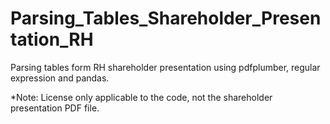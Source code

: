 # Parsing_Tables_Shareholder_Presentation_RH
Parsing tables form RH shareholder presentation using pdfplumber, regular expression and pandas.

*Note: License only applicable to the code, not the shareholder presentation PDF file.
